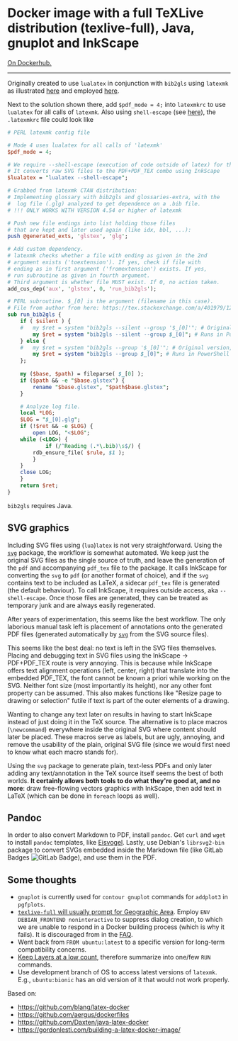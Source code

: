 # Docker image with a full TeXLive distribution (texlive-full), Java, gnuplot and InkScape

[On Dockerhub.](https://cloud.docker.com/u/alexpovel/repository/docker/alexpovel/javalatex)

___

Originally created to use `lualatex` in conjunction with `bib2gls` using `latexmk` as illustrated [here](https://tex.stackexchange.com/a/401979/120853) and employed [here](https://github.com/alexpovel/thesis_template).

Next to the solution shown there, add `$pdf_mode = 4;` into `latexmkrc` to use `lualatex` for all calls of `latexmk`.
Also using `shell-escape` (see [here](#svg-graphics)), the `.latexmkrc` file could look like

```perl
# PERL latexmk config file

# Mode 4 uses lualatex for all calls of 'latexmk'
$pdf_mode = 4;

# We require --shell-escape (execution of code outside of latex) for the 'svg' package.
# It converts raw SVG files to the PDF+PDF_TEX combo using InkScape
$lualatex = "lualatex --shell-escape";

# Grabbed from latexmk CTAN distribution:
# Implementing glossary with bib2gls and glossaries-extra, with the
#  log file (.glg) analyzed to get dependence on a .bib file.
# !!! ONLY WORKS WITH VERSION 4.54 or higher of latexmk

# Push new file endings into list holding those files
# that are kept and later used again (like idx, bbl, ...):
push @generated_exts, 'glstex', 'glg';

# Add custom dependency.
# latexmk checks whether a file with ending as given in the 2nd
# argument exists ('toextension'). If yes, check if file with
# ending as in first argument ('fromextension') exists. If yes,
# run subroutine as given in fourth argument.
# Third argument is whether file MUST exist. If 0, no action taken.
add_cus_dep('aux', 'glstex', 0, 'run_bib2gls');

# PERL subroutine. $_[0] is the argument (filename in this case).
# File from author from here: https://tex.stackexchange.com/a/401979/120853
sub run_bib2gls {
    if ( $silent ) {
	#	my $ret = system "bib2gls --silent --group '$_[0]'"; # Original version, probably for Linux
        my $ret = system "bib2gls --silent --group $_[0]"; # Runs in PowerShell
    } else {
	#	my $ret = system "bib2gls --group '$_[0]'"; # Original version, probably for Linux
        my $ret = system "bib2gls --group $_[0]"; # Runs in PowerShell
    };
    
    my ($base, $path) = fileparse( $_[0] );
    if ($path && -e "$base.glstex") {
        rename "$base.glstex", "$path$base.glstex";
    }

    # Analyze log file.
    local *LOG;
    $LOG = "$_[0].glg";
    if (!$ret && -e $LOG) {
        open LOG, "<$LOG";
	while (<LOG>) {
            if (/^Reading (.*\.bib)\s$/) {
		rdb_ensure_file( $rule, $1 );
	    }
	}
	close LOG;
    }
    return $ret;
}
```

`bib2gls` requires Java.

## SVG graphics

Including SVG files using (`lua`)`latex` is not very straightforward.
Using the [`svg`](https://ctan.org/pkg/svg?lang=en) package, the workflow is somewhat automated.
We keep just the original SVG files as the single source of truth, and leave the generation of the `pdf` and accompanying `pdf_tex` file to the package.
It calls InkScape for converting the `svg` to `pdf` (or another format of choice), and if the `svg` contains text to be included as LaTeX, a sidecar `pdf_tex` file is generated (the default behaviour).
To call InkScape, it requires outside access, aka `--shell-escape`.
Once those files are generated, they can be treated as temporary junk and are always easily regenerated.

After years of experimentation, this seems like the best workflow.
The only laborious manual task left is placement of annotations onto the generated PDF files (generated automatically by [`svg`](https://ctan.org/pkg/svg?lang=en) from the SVG source files).

This seems like the best deal: no text is left in the SVG files themselves.
Placing and debugging text in SVG files using the InkScape -> PDF+PDF_TEX route is very annoying.
This is because while InkScape offers text alignment operations (left, center, right) that translate into the embedded PDF_TEX, the font cannot be known a priori while working on the SVG.
Neither font size (most importantly its height), nor any other font property can be assumed.
This also makes functions like "Resize page to drawing or selection" futile if text is part of the outer elements of a drawing.

Wanting to change any text later on results in having to start InkScape instead of just doing it in the TeX source.
The alternative is to place macros (`\newcommand`) everywhere inside the original SVG where content should later be placed.
These macros serve as labels, but are ugly, annoying, and remove the usability of the plain, original SVG file (since we would first need to know what each macro stands for).

Using the `svg` package to generate plain, text-less PDFs and only later adding any text/annotation in the TeX source itself seems the best of both worlds.
**It certainly allows both tools to do what they're good at, and no more**: draw free-flowing vectors graphics with InkScape, then add text in LaTeX (which can be done in `foreach` loops as well).

## Pandoc

In order to also convert Markdown to PDF, install `pandoc`.
Get `curl` and `wget` to install `pandoc` templates, like [Eisvogel](https://github.com/Wandmalfarbe/pandoc-latex-template).
Lastly, use Debian's `librsvg2-bin` package to convert SVGs embedded inside the Markdown file (like GitLab Badges ![GitLab Badge](https://img.shields.io/badge/PDF-download-success.svg)), and use them in the PDF.

## Some thoughts

  - `gnuplot` is currently used for `contour gnuplot` commands for `addplot3` in `pgfplots`.
  - [`texlive-full` will usually prompt for Geographic Area](https://stackoverflow.com/q/52108289). Employ `ENV DEBIAN_FRONTEND noninteractive` to suppress dialog creation, to which we are unable to respond in a Docker building process (which is why it fails). It is discouraged from in the [FAQ](https://docs.docker.com/engine/faq/).
  - Went back from `FROM ubuntu:latest` to a specific version for long-term compatibility concerns.
  - [Keep Layers at a low count](https://docs.docker.com/develop/develop-images/dockerfile_best-practices/), therefore summarize into one/few `RUN` commands.
  - Use development branch of OS to access latest versions of `latexmk`. E.g., `ubuntu:bionic` has an old version of it that would not work properly.

Based on:
  - https://github.com/blang/latex-docker
  - https://github.com/aergus/dockerfiles
  - https://github.com/Daxten/java-latex-docker
  - https://gordonlesti.com/building-a-latex-docker-image/
